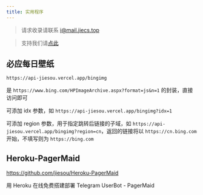 ```yaml
---
title: 实用程序
---
```


> 请求收录请联系 i@mail.jiecs.top

> 支持我们请[点此](/donate.html)

## 必应每日壁纸 <Badge text="自建" /><Badge text="只支持302" />

```
https://api-jiesou.vercel.app/bingimg
```

是 `https://www.bing.com/HPImageArchive.aspx?format=js&n=1` 的封装，直接访问即可

可添加 idx 参数，如 `https://api-jiesou.vercel.app/bingimg?idx=1`

可添加 region 参数，用于指定跳转后链接的子域，如 `https://api-jiesou.vercel.app/bingimg?region=cn`，返回的链接将以 `https://cn.bing.com` 开始，不填写则为 `https://bing.com`

## Heroku-PagerMaid <Badge text="自写" />

<https://github.com/jiesou/Heroku-PagerMaid>

用 Heroku 在线免费搭建部署 Telegram UserBot - PagerMaid
